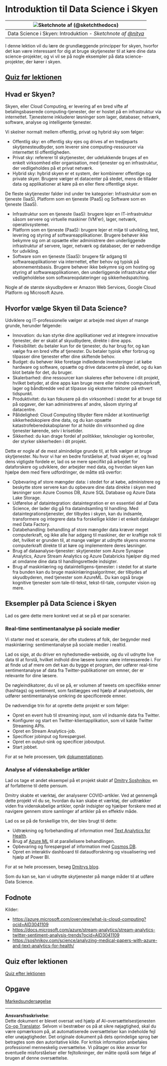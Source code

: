 <!--
CO_OP_TRANSLATOR_METADATA:
{
  "original_hash": "408c55cab2880daa4e78616308bd5db7",
  "translation_date": "2025-08-26T22:08:31+00:00",
  "source_file": "5-Data-Science-In-Cloud/17-Introduction/README.md",
  "language_code": "da"
}
-->
# Introduktion til Data Science i Skyen

|![ Sketchnote af [(@sketchthedocs)](https://sketchthedocs.dev) ](../../sketchnotes/17-DataScience-Cloud.png)|
|:---:|
| Data Science i Skyen: Introduktion - _Sketchnote af [@nitya](https://twitter.com/nitya)_ |


I denne lektion vil du lære de grundlæggende principper for skyen, hvorfor det kan være interessant for dig at bruge skytjenester til at køre dine data science-projekter, og vi vil se på nogle eksempler på data science-projekter, der kører i skyen. 

## [Quiz før lektionen](https://purple-hill-04aebfb03.1.azurestaticapps.net/quiz/32)

## Hvad er Skyen?

Skyen, eller Cloud Computing, er levering af en bred vifte af betalingsbaserede computing-tjenester, der er hostet på en infrastruktur via internettet. Tjenesterne inkluderer løsninger som lager, databaser, netværk, software, analyse og intelligente tjenester.

Vi skelner normalt mellem offentlig, privat og hybrid sky som følger:

* Offentlig sky: en offentlig sky ejes og drives af en tredjeparts skytjenesteudbyder, som leverer sine computing-ressourcer via internettet til offentligheden.
* Privat sky: refererer til skytjenester, der udelukkende bruges af en enkelt virksomhed eller organisation, med tjenester og en infrastruktur, der vedligeholdes på et privat netværk.
* Hybrid sky: hybrid skyen er et system, der kombinerer offentlige og private skyer. Brugere vælger et datacenter på stedet, mens de tillader data og applikationer at køre på en eller flere offentlige skyer.

De fleste skytjenester falder ind under tre kategorier: Infrastruktur som en tjeneste (IaaS), Platform som en tjeneste (PaaS) og Software som en tjeneste (SaaS).

* Infrastruktur som en tjeneste (IaaS): brugere lejer en IT-infrastruktur såsom servere og virtuelle maskiner (VM'er), lager, netværk, operativsystemer.
* Platform som en tjeneste (PaaS): brugere lejer et miljø til udvikling, test, levering og styring af softwareapplikationer. Brugere behøver ikke bekymre sig om at opsætte eller administrere den underliggende infrastruktur af servere, lager, netværk og databaser, der er nødvendige for udvikling.
* Software som en tjeneste (SaaS): brugere får adgang til softwareapplikationer via internettet, efter behov og typisk på abonnementsbasis. Brugere behøver ikke bekymre sig om hosting og styring af softwareapplikationen, den underliggende infrastruktur eller vedligeholdelse som softwareopdateringer og sikkerhedspatching.

Nogle af de største skyudbydere er Amazon Web Services, Google Cloud Platform og Microsoft Azure.

## Hvorfor vælge Skyen til Data Science?

Udviklere og IT-professionelle vælger at arbejde med skyen af mange grunde, herunder følgende:

* Innovation: du kan styrke dine applikationer ved at integrere innovative tjenester, der er skabt af skyudbydere, direkte i dine apps.
* Fleksibilitet: du betaler kun for de tjenester, du har brug for, og kan vælge fra en bred vifte af tjenester. Du betaler typisk efter forbrug og tilpasser dine tjenester efter dine skiftende behov.
* Budget: du behøver ikke foretage indledende investeringer i at købe hardware og software, opsætte og drive datacentre på stedet, og du kan blot betale for det, du bruger.
* Skalerbarhed: dine ressourcer kan skaleres efter behovene i dit projekt, hvilket betyder, at dine apps kan bruge mere eller mindre computerkraft, lager og båndbredde ved at tilpasse sig eksterne faktorer på ethvert tidspunkt.
* Produktivitet: du kan fokusere på din virksomhed i stedet for at bruge tid på opgaver, der kan administreres af andre, såsom styring af datacentre.
* Pålidelighed: Cloud Computing tilbyder flere måder at kontinuerligt sikkerhedskopiere dine data, og du kan opsætte katastrofeberedskabsplaner for at holde din virksomhed og dine tjenester kørende, selv i krisetider.
* Sikkerhed: du kan drage fordel af politikker, teknologier og kontroller, der styrker sikkerheden i dit projekt.

Dette er nogle af de mest almindelige grunde til, at folk vælger at bruge skytjenester. Nu hvor vi har en bedre forståelse af, hvad skyen er, og hvad dens vigtigste fordele er, lad os se mere specifikt på arbejdet for dataforskere og udviklere, der arbejder med data, og hvordan skyen kan hjælpe dem med flere udfordringer, de måtte stå overfor:

* Opbevaring af store mængder data: i stedet for at købe, administrere og beskytte store servere kan du opbevare dine data direkte i skyen med løsninger som Azure Cosmos DB, Azure SQL Database og Azure Data Lake Storage.
* Udførelse af dataintegration: dataintegration er en essentiel del af Data Science, der lader dig gå fra dataindsamling til handling. Med dataintegrationstjenester, der tilbydes i skyen, kan du indsamle, transformere og integrere data fra forskellige kilder i et enkelt datalager med Data Factory.
* Databehandling: behandling af store mængder data kræver meget computerkraft, og ikke alle har adgang til maskiner, der er kraftige nok til det, hvilket er grunden til, at mange vælger at udnytte skyens enorme computerkraft direkte til at køre og implementere deres løsninger.
* Brug af dataanalyse-tjenester: skytjenester som Azure Synapse Analytics, Azure Stream Analytics og Azure Databricks hjælper dig med at omdanne dine data til handlingsrettede indsigter.
* Brug af maskinlæring og dataintelligens-tjenester: i stedet for at starte fra bunden kan du bruge maskinlæringsalgoritmer, der tilbydes af skyudbyderen, med tjenester som AzureML. Du kan også bruge kognitive tjenester som tale-til-tekst, tekst-til-tale, computer vision og mere.

## Eksempler på Data Science i Skyen

Lad os gøre dette mere konkret ved at se på et par scenarier.

### Real-time sentimentanalyse på sociale medier
Vi starter med et scenarie, der ofte studeres af folk, der begynder med maskinlæring: sentimentanalyse på sociale medier i realtid.

Lad os sige, at du driver en nyhedsmedie-webside, og du vil udnytte live data til at forstå, hvilket indhold dine læsere kunne være interesserede i. For at finde ud af mere om det kan du bygge et program, der udfører real-time sentimentanalyse af data fra Twitter-publikationer om emner, der er relevante for dine læsere.

De nøgleindikatorer, du vil se på, er volumen af tweets om specifikke emner (hashtags) og sentiment, som fastlægges ved hjælp af analysetools, der udfører sentimentanalyse omkring de specificerede emner.

De nødvendige trin for at oprette dette projekt er som følger:

* Opret en event hub til streaming input, som vil indsamle data fra Twitter.
* Konfigurer og start en Twitter-klientapplikation, som vil kalde Twitter Streaming APIs.
* Opret en Stream Analytics-job.
* Specificer jobinput og forespørgsel.
* Opret en output-sink og specificer joboutput.
* Start jobbet.

For at se hele processen, tjek [dokumentationen](https://docs.microsoft.com/azure/stream-analytics/stream-analytics-twitter-sentiment-analysis-trends?WT.mc_id=academic-77958-bethanycheum&ocid=AID30411099).

### Analyse af videnskabelige artikler
Lad os tage et andet eksempel på et projekt skabt af [Dmitry Soshnikov](http://soshnikov.com), en af forfatterne til dette pensum.

Dmitry skabte et værktøj, der analyserer COVID-artikler. Ved at gennemgå dette projekt vil du se, hvordan du kan skabe et værktøj, der udtrækker viden fra videnskabelige artikler, opnår indsigter og hjælper forskere med at navigere gennem store samlinger af artikler på en effektiv måde.

Lad os se på de forskellige trin, der blev brugt til dette:
* Udtrækning og forbehandling af information med [Text Analytics for Health](https://docs.microsoft.com/azure/cognitive-services/text-analytics/how-tos/text-analytics-for-health?WT.mc_id=academic-77958-bethanycheum&ocid=AID3041109).
* Brug af [Azure ML](https://azure.microsoft.com/services/machine-learning?WT.mc_id=academic-77958-bethanycheum&ocid=AID3041109) til at parallelisere behandlingen.
* Opbevaring og forespørgsel af information med [Cosmos DB](https://azure.microsoft.com/services/cosmos-db?WT.mc_id=academic-77958-bethanycheum&ocid=AID3041109).
* Opret en interaktiv dashboard til dataudforskning og visualisering ved hjælp af Power BI.

For at se hele processen, besøg [Dmitrys blog](https://soshnikov.com/science/analyzing-medical-papers-with-azure-and-text-analytics-for-health/).

Som du kan se, kan vi udnytte skytjenester på mange måder til at udføre Data Science.

## Fodnote

Kilder:
* https://azure.microsoft.com/overview/what-is-cloud-computing?ocid=AID3041109  
* https://docs.microsoft.com/azure/stream-analytics/stream-analytics-twitter-sentiment-analysis-trends?ocid=AID3041109  
* https://soshnikov.com/science/analyzing-medical-papers-with-azure-and-text-analytics-for-health/  

## Quiz efter lektionen

[Quiz efter lektionen](https://purple-hill-04aebfb03.1.azurestaticapps.net/quiz/33)

## Opgave

[Markedsundersøgelse](assignment.md)

---

**Ansvarsfraskrivelse**:  
Dette dokument er blevet oversat ved hjælp af AI-oversættelsestjenesten [Co-op Translator](https://github.com/Azure/co-op-translator). Selvom vi bestræber os på at sikre nøjagtighed, skal du være opmærksom på, at automatiserede oversættelser kan indeholde fejl eller unøjagtigheder. Det originale dokument på dets oprindelige sprog bør betragtes som den autoritative kilde. For kritisk information anbefales professionel menneskelig oversættelse. Vi påtager os ikke ansvar for eventuelle misforståelser eller fejltolkninger, der måtte opstå som følge af brugen af denne oversættelse.